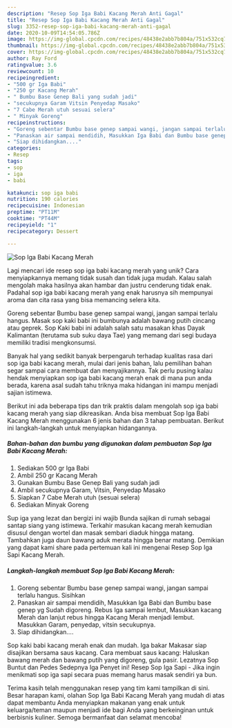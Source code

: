 ```yaml
---
description: "Resep Sop Iga Babi Kacang Merah Anti Gagal"
title: "Resep Sop Iga Babi Kacang Merah Anti Gagal"
slug: 3352-resep-sop-iga-babi-kacang-merah-anti-gagal
date: 2020-10-09T14:54:05.786Z
image: https://img-global.cpcdn.com/recipes/48438e2abb7b804a/751x532cq70/sop-iga-babi-kacang-merah-foto-resep-utama.jpg
thumbnail: https://img-global.cpcdn.com/recipes/48438e2abb7b804a/751x532cq70/sop-iga-babi-kacang-merah-foto-resep-utama.jpg
cover: https://img-global.cpcdn.com/recipes/48438e2abb7b804a/751x532cq70/sop-iga-babi-kacang-merah-foto-resep-utama.jpg
author: Ray Ford
ratingvalue: 3.6
reviewcount: 10
recipeingredient:
- "500 gr Iga Babi"
- "250 gr Kacang Merah"
- " Bumbu Base Genep Bali yang sudah jadi"
- "secukupnya Garam Vitsin Penyedap Masako"
- "7 Cabe Merah utuh sesuai selera"
- " Minyak Goreng"
recipeinstructions:
- "Goreng sebentar Bumbu base genep sampai wangi, jangan sampai terlalu hangus. Sisihkan"
- "Panaskan air sampai mendidih, Masukkan Iga Babi dan Bumbu base genep yg Sudah digoreng. Rebus Iga sampai lembut, Masukkan kacang Merah dan lanjut rebus hingga Kacang Merah menjadi lembut. Masukkan Garam, penyedap, vitsin secukupnya."
- "Siap dihidangkan...."
categories:
- Resep
tags:
- sop
- iga
- babi

katakunci: sop iga babi 
nutrition: 190 calories
recipecuisine: Indonesian
preptime: "PT11M"
cooktime: "PT44M"
recipeyield: "1"
recipecategory: Dessert

---
```



![Sop Iga Babi Kacang Merah](https://img-global.cpcdn.com/recipes/48438e2abb7b804a/751x532cq70/sop-iga-babi-kacang-merah-foto-resep-utama.jpg)

Lagi mencari ide resep sop iga babi kacang merah yang unik? Cara menyiapkannya memang tidak susah dan tidak juga mudah. Kalau salah mengolah maka hasilnya akan hambar dan justru cenderung tidak enak. Padahal sop iga babi kacang merah yang enak harusnya sih mempunyai aroma dan cita rasa yang bisa memancing selera kita.

Goreng sebentar Bumbu base genep sampai wangi, jangan sampai terlalu hangus. Masak sop kaki babi ini bumbunya adalah bawang putih cincang atau geprek. Sop Kaki babi ini adalah salah satu masakan khas Dayak Kalimantan (terutama sub suku daya Tae) yang memang dari segi budaya memiliki tradisi mengkonsumsi.

Banyak hal yang sedikit banyak berpengaruh terhadap kualitas rasa dari sop iga babi kacang merah, mulai dari jenis bahan, lalu pemilihan bahan segar sampai cara membuat dan menyajikannya. Tak perlu pusing kalau hendak menyiapkan sop iga babi kacang merah enak di mana pun anda berada, karena asal sudah tahu triknya maka hidangan ini mampu menjadi sajian istimewa.


Berikut ini ada beberapa tips dan trik praktis dalam mengolah sop iga babi kacang merah yang siap dikreasikan. Anda bisa membuat Sop Iga Babi Kacang Merah menggunakan 6 jenis bahan dan 3 tahap pembuatan. Berikut ini langkah-langkah untuk menyiapkan hidangannya.

<!--inarticleads1-->

##### Bahan-bahan dan bumbu yang digunakan dalam pembuatan Sop Iga Babi Kacang Merah:

1. Sediakan 500 gr Iga Babi
1. Ambil 250 gr Kacang Merah
1. Gunakan  Bumbu Base Genep Bali yang sudah jadi
1. Ambil secukupnya Garam, Vitsin, Penyedap Masako
1. Siapkan 7 Cabe Merah utuh (sesuai selera)
1. Sediakan  Minyak Goreng


Sup iga yang lezat dan bergizi ini wajib Bunda sajikan di rumah sebagai santap siang yang istimewa. Terkahir masukan kacang merah kemudian disusul dengan wortel dan masak sembari diaduk hingga matang. Tambahkan juga daun bawang aduk merata hingga benar matang. Demikian yang dapat kami share pada pertemuan kali ini mengenai Resep Sop Iga Sapi Kacang Merah. 

<!--inarticleads2-->

##### Langkah-langkah membuat Sop Iga Babi Kacang Merah:

1. Goreng sebentar Bumbu base genep sampai wangi, jangan sampai terlalu hangus. Sisihkan
1. Panaskan air sampai mendidih, Masukkan Iga Babi dan Bumbu base genep yg Sudah digoreng. Rebus Iga sampai lembut, Masukkan kacang Merah dan lanjut rebus hingga Kacang Merah menjadi lembut. Masukkan Garam, penyedap, vitsin secukupnya.
1. Siap dihidangkan....


Sop kaki babi kacang merah enak dan mudah. Iga bakar Makasar siap disajikan bersama saus kacang. Cara membuat saus kacang: Haluskan bawang merah dan bawang putih yang digoreng, gula pasir. Lezatnya Sop Buntut dan Pedes Sedepnya Iga Penyet ini! Resep Sop Iga Sapi - Jika ingin menikmati sop iga sapi secara puas memang harus masak sendiri ya bun. 

Terima kasih telah menggunakan resep yang tim kami tampilkan di sini. Besar harapan kami, olahan Sop Iga Babi Kacang Merah yang mudah di atas dapat membantu Anda menyiapkan makanan yang enak untuk keluarga/teman maupun menjadi ide bagi Anda yang berkeinginan untuk berbisnis kuliner. Semoga bermanfaat dan selamat mencoba!
